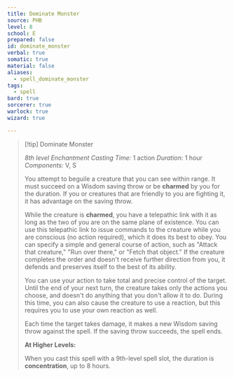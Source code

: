 ```yaml
---
title: Dominate Monster
source: PHB
level: 8
school: E
prepared: false
id: dominate_monster
verbal: true
somatic: true
material: false
aliases:
  - spell_dominate_monster
tags:
  - spell
bard: true
sorcerer: true
warlock: true
wizard: true

---
```

>[!tip] Dominate Monster
>
> *8th level Enchantment*
> *Casting Time:* 1 action
> *Duration:* 1 hour
> *Components:* V, S
>
>You attempt to beguile a creature that you can see within range. It must succeed on a Wisdom saving throw or be **charmed** by you for the duration. If you or creatures that are friendly to you are fighting it, it has advantage on the saving throw.
>
>While the creature is **charmed**, you have a telepathic link with it as long as the two of you are on the same plane of existence. You can use this telepathic link to issue commands to the creature while you are conscious (no action required), which it does its best to obey. You can specify a simple and general course of action, such as "Attack that creature," "Run over there," or "Fetch that object." If the creature completes the order and doesn't receive further direction from you, it defends and preserves itself to the best of its ability.
>
>You can use your action to take total and precise control of the target. Until the end of your next turn, the creature takes only the actions you choose, and doesn't do anything that you don't allow it to do. During this time, you can also cause the creature to use a reaction, but this requires you to use your own reaction as well.
>
>Each time the target takes damage, it makes a new Wisdom saving throw against the spell. If the saving throw succeeds, the spell ends.
>
>**At Higher Levels:**
>
>When you cast this spell with a 9th-level spell slot, the duration is **concentration**, up to 8 hours.
>

